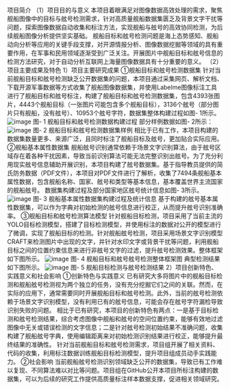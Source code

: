 项目简介
（1）项目目的与意义
本项目着眼满足对图像数据高效处理的需求，聚焦舰船图像中的目标与舷号检测需求，针对高质量舰船数据集匮乏及背景文字干扰等问题，探索图像数据自动收集和标注方法，实现舰船与舷号的高效协同检测，为后续舰船图像分析提供坚实基础。
舰船目标和舷号检测问题是海上态势感知、舰船动向分析等应用的关键手段支撑，对开源情报分析、图像数据挖掘等领域的具有重要作用，在军事和民用领域逐渐受到广泛关注。开展图片中舰船目标和舷号信息的检测方法研究，对于自动分析互联网上海量图像数据具有十分重要的意义。
（2）项目主要成果及特色
1）项目主要研究成果
①舰船目标和舷号检测数据集
针对当前舰船目标和舷号检测缺乏公开数据集的问题，本项目通过采集网页、解析文档、下载开源军事数据等方式收集了舰船图像数据集，并使用Labelme图像标注工具进行了舰船目标和舷号标注，构建了舰船目标和舷号检测数据集，包含4393张图片，4443个舰船目标（一张图片可能包含多个舰船目标），3136个舷号（部分图片只有舰船，没有舷号）、10953个舷号字符，数据集整体构建过程如图- 1所示。
 ![image](https://github.com/mikka12138/WarShip-detection/assets/136318942/4bdc4e8a-0a47-470a-910a-b449eeb46811)
图- 1 舰船目标和舷号检测数据构建过程
部分样例数据如图- 2所示：
 ![image](https://github.com/mikka12138/WarShip-detection/assets/136318942/09e9e740-4e38-4bb8-98f5-14cb83830867)
图- 2 舰船目标和舷号检测数据集样例
相比于已有工作，本项目构建的数据集数量更多、来源广泛，且同时标注了舰船目标及舷号，更加贴合实际应用。
②舰船基本属性数据集
舰船舷号识别通常依赖于场景文字识别算法，由于舷号区域存在着各种干扰因素，导致当前识别算法可能无法完整识别出舷号。为了充分利用现实舷号信息辅助开展识别，本项目构建了舷号数据集。基于指导教员提供的简氏防务数据（PDF文件），本项目对PDF文件进行了解析，收集了7494条舰船基本属性数据，包含舰船名称、国家、舷号和类型等基本信息，基本覆盖世界主流国家的舰船舷号。
数据集构建过程及部分国家地区舷号统计信息如图- 3所示。
 ![image](https://github.com/mikka12138/WarShip-detection/assets/136318942/539e23ea-f1f8-4ef7-98de-436d7c7d3171)
图- 3 舰船基本属性数据集构建过程及统计信息
基于构建的舷号基本属性数据集，可以作为字典对初始检测的舷号信息进行校正，从而提升舷号识别准确率。
③舰船目标和舷号检测算法模型
针对舰船目标检测，项目采用了当前主流的YOLO目标检测模型，搭建了目标检测模型，并使用标注的数据对公开的模型进行了微调，实现了舰船目标的检测。针对舰船舷号检测，项目采用场景文字识别模型CRAFT来检测图片中出现的文字，并针对水印文字或背景干扰等问题，利用舰船目标之间的位置约束信息来进行非舷号文字的过滤，提升舷号检测效果。整体框架如下图所示。
 ![image](https://github.com/mikka12138/WarShip-detection/assets/136318942/823f3461-488c-420d-99b2-17fbc9ec476d)
图- 4 舰船目标和舷号舷号检测整体框架图
典型检测结果如下图所示。
 ![image](https://github.com/mikka12138/WarShip-detection/assets/136318942/d4762e28-5604-4bb0-aba6-cd60c0634ea6)
图- 5 舰船目标检测与舷号检测结果
2）项目创新特色、实践意义和社会影响
①创新特色与实践意义
已有研究大多将图片中的舰船目标检测和舰船舷号检测视为两个独立的任务，没有充分挖掘它们之间的关联。然而，在实际的应用下，通常需要同时开展舰船目标和舷号检测。此外，当前的舷号检测依赖于场景文字识别模型，没有利用已有的舷号信息，可能会存在舷号字符漏检导致识别失败的问题。
相比于已有研究，本项目的创新特色有两点：一是基于目标检测和舷号检测结果，综合考虑图像中舰船和舷号的空间位置约束，能够有效地过滤图像中无关或错误检测的文字信息；二是针对舷号检测初始结果不准确问题，收集构建了舰船舷号字典，使用编辑距离来对初始检测识别结果进行校正，能够提升最终结果的准确性。
针对当前舰船目标和舷号检测需求，项目组开展了相关资料、代码的收集，利用标注数据训练舰船目标检测模型，提升项目组成员动手实践能力。
②社会影响
当前舰船舷号检测识别领域缺乏公开的数据集，导致已有工作难以复现、不同算法难以对比等问题。项目组在GitHub公开本项目所标注构建的数据集，可以为后续的研究工作提供高质量标注样本数据支撑，促进相关领域研究。
